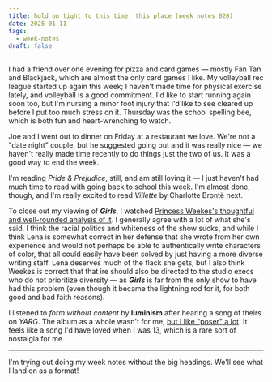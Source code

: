 ```yaml
---
title: hold on tight to this time, this place (week notes 020)
date: 2025-01-11
tags:
  - week-notes
draft: false
---
```

I had a friend over one evening for pizza and card games — mostly Fan Tan and Blackjack, which are almost the only card games I like. My volleyball rec league started up again this week; I haven't made time for physical exercise lately, and volleyball is a good commitment. I'd like to start running again soon too, but I'm nursing a minor foot injury that I'd like to see cleared up before I put too much stress on it. Thursday was the school spelling bee, which is both fun and heart-wrenching to watch.

Joe and I went out to dinner on Friday at a restaurant we love. We're not a "date night" couple, but he suggested going out and it was really nice — we haven't really made time recently to do things just the two of us. It was a good way to end the week.

I'm reading *Pride & Prejudice*, still, and am still loving it — I just haven't had much time to read with going back to school this week. I'm almost done, though, and I'm really excited to read *Villette* by Charlotte Brontë next.

To close out my viewing of **_Girls_**, I watched [Princess Weekes's thoughtful and well-rounded analysis of it](https://m.youtube.com/watch?v=sQY0F_ioh6Q). I generally agree with a lot of what she's said. I think the racial politics and whiteness of the show sucks, and while I think Lena is somewhat correct in her defense that she wrote from her own experience and would not perhaps be able to authentically write characters of color, that all could easily have been solved by just having a more diverse writing staff. Lena deserves much of the flack she gets, but I also think Weekes is correct that that ire should also be directed to the studio execs who do not prioritize diversity — as **_Girls_** is far from the only show to have had this problem (even though it became the lightning rod for it, for both good and bad faith reasons).

I listened to *form without content* by **luminism** after hearing a song of theirs on *YARG*. The album as a whole wasn't for me, [but I like "poser" a lot](https://luminism.bandcamp.com/track/poser-2). It feels like a song I'd have loved when I was 13, which is a rare sort of nostalgia for me.

---
I'm trying out doing my week notes without the big headings. We'll see what I land on as a format!